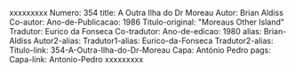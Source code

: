 xxxxxxxxx
Numero: 354
title: A Outra Ilha do Dr Moreau
Autor: Brian Aldiss
Co-autor: 
Ano-de-Publicacao: 1986
Titulo-original: "Moreaus Other Island"
Tradutor: Eurico da Fonseca
Co-tradutor: 
Ano-de-edicao: 1980
alias: Brian-Aldiss
Autor2-alias: 
Tradutor1-alias: Eurico-da-Fonseca
Tradutor2-alias: 
Titulo-link: 354-A-Outra-Ilha-do-Dr-Moreau
Capa: António Pedro
pags: 
Capa-link: Antonio-Pedro
xxxxxxxxx